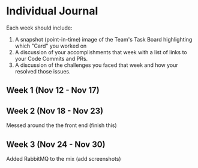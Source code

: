 # Individual Journal

Each week should include:
1. A snapshot (point-in-time) image of the Team's Task Board highlighting which "Card" you worked on
2. A discussion of your accomplishments that week with a list of links to your Code Commits and PRs.
3. A discussion of the challenges you faced that week and how your resolved those issues.


## Week 1 (Nov 12 - Nov 17)

## Week 2 (Nov 18 - Nov 23)
Messed around the the front end (finish this)

## Week 3 (Nov 24 - Nov 30)
Added RabbitMQ to the mix (add screenshots)
